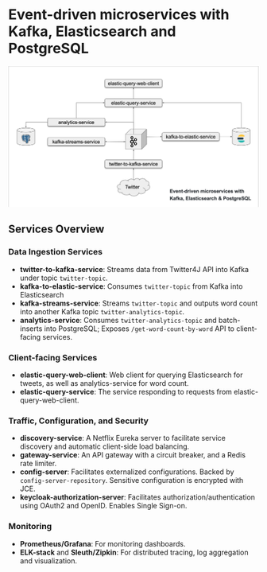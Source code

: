 # Event-driven microservices with Kafka, Elasticsearch and PostgreSQL

![Image of Sercies Diagram](https://github.com/weibinshen/microservices-demo/blob/main/services-diagram.png)

## Services Overview

### Data Ingestion Services
- **twitter-to-kafka-service**: Streams data from Twitter4J API into Kafka under topic `twitter-topic`.
- **kafka-to-elastic-service**: Consumes `twitter-topic` from Kafka into Elasticsearch
- **kafka-streams-service**: Streams `twitter-topic` and outputs word count into another Kafka topic `twitter-analytics-topic`.
- **analytics-service**: Consumes `twitter-analytics-topic` and batch-inserts into PostgreSQL; Exposes `/get-word-count-by-word` API to client-facing services.

### Client-facing Services
- **elastic-query-web-client**: Web client for querying Elasticsearch for tweets, as well as analytics-service for word count.
- **elastic-query-service**: The service responding to requests from elastic-query-web-client.

### Traffic, Configuration, and Security
- **discovery-service**: A Netflix Eureka server to facilitate service discovery and automatic client-side load balancing.
- **gateway-service**: An API gateway with a circuit breaker, and a Redis rate limiter.
- **config-server**: Facilitates externalized configurations. Backed by `config-server-repository`. Sensitive configuration is encrypted with JCE.
- **keycloak-authorization-server**: Facilitates authorization/authentication using OAuth2 and OpenID. Enables Single Sign-on.

### Monitoring
- **Prometheus/Grafana**: For monitoring dashboards.
- **ELK-stack** and **Sleuth/Zipkin**: For distributed tracing, log aggregation and visualization.
